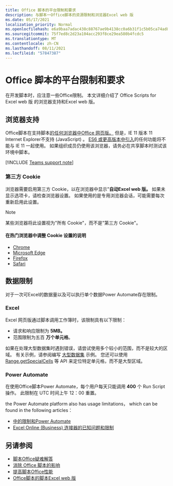 ```yaml
---
title: Office 脚本的平台限制和要求
description: 与脚本一Office脚本的资源限制和浏览器Excel web 版
ms.date: 05/17/2021
localization_priority: Normal
ms.openlocfilehash: e6a9baa7adac438c88767ae9b4138cc0a6b31f1c5b05ca74ad8b0a50b079075b
ms.sourcegitcommit: 75f7ed8c2d23a104acc293f8ce29ea580b4fcdc5
ms.translationtype: MT
ms.contentlocale: zh-CN
ms.lasthandoff: 08/11/2021
ms.locfileid: "57847387"
---
```

# <a name="platform-limits-and-requirements-with-office-scripts"></a>Office 脚本的平台限制和要求

在开发脚本时，应注意一些Office限制。 本文详细介绍了 Office Scripts for Excel web 版 的浏览器支持和Excel web 版。

## <a name="browser-support"></a>浏览器支持

Office脚本在支持脚本[的任何浏览器中Office 网页版。](https://support.microsoft.com/office/ad1303e0-a318-47aa-b409-d3a5eb44e452) 但是，IE 11 版本 11 Internet Explorer不支持 (JavaScript) 。 [ES6 或更高版本中引入](https://www.w3schools.com/Js/js_es6.asp)的任何功能将不能与 IE 11 一起使用。 如果组织成员仍使用该浏览器，请务必在共享脚本时测试该环境中脚本。

[!INCLUDE [Teams support note](../includes/teams-support-note.md)]

### <a name="third-party-cookies"></a>第三方 Cookie

浏览器需要启用第三方 Cookie，以在浏览器中显示"**自动Excel web 版。** 如果未显示选项卡，请检查浏览器设置。 如果使用的是专用浏览器会话，可能需要每次重新启用此设置。

> [!NOTE]
> 某些浏览器将此设置视为"所有 Cookie"，而不是"第三方 Cookie"。

#### <a name="instructions-for-adjusting-cookie-settings-in-popular-browsers"></a>在热门浏览器中调整 Cookie 设置的说明

- [Chrome](https://support.google.com/chrome/answer/95647)
- [Microsoft Edge](https://support.microsoft.com/microsoft-edge/temporarily-allow-cookies-and-site-data-in-microsoft-edge-597f04f2-c0ce-f08c-7c2b-541086362bd2)
- [Firefox](https://support.mozilla.org/kb/disable-third-party-cookies)
- [Safari](https://support.apple.com/guide/safari/manage-cookies-and-website-data-sfri11471/mac)

## <a name="data-limits"></a>数据限制

对于一次可Excel的数据量以及可以执行单个数据Power Automate存在限制。

### <a name="excel"></a>Excel

Excel 网页版通过脚本调用工作簿时，该限制具有以下限制：

- 请求和响应限制为 **5MB。**
- 范围限制为五百 **万个单元格**。

如果在处理大型数据集时遇到错误，请尝试使用多个较小的范围，而不是较大的区域。 有关示例，请参阅编写 [大型数据集](../resources/samples/write-large-dataset.md) 示例。 您还可以使用 [Range.getSpecialCells](/javascript/api/office-scripts/excelscript/excelscript.range#getSpecialCells_cellType__cellValueType_) 等 API 来定位特定单元格，而不是大型区域。

### <a name="power-automate"></a>Power Automate

在使用Office脚本Power Automate，每个用户每天只能调用 **400** 个 Run Script 操作。 此限制在 UTC 时间上午 12：00 重置。

the Power Automate platform also has usage limitations， which can be found in the following articles：

- [中的限制和Power Automate](/power-automate/limits-and-config)
- [Excel Online (Business) 连接器的已知问题和限制](/connectors/excelonlinebusiness/#known-issues-and-limitations)

## <a name="see-also"></a>另请参阅

- [脚本Office疑难解答](troubleshooting.md)
- [消除 Office 脚本的影响](undo.md)
- [提高脚本Office性能](../develop/web-client-performance.md)
- [Office脚本的脚本Excel web 版](../develop/scripting-fundamentals.md)
